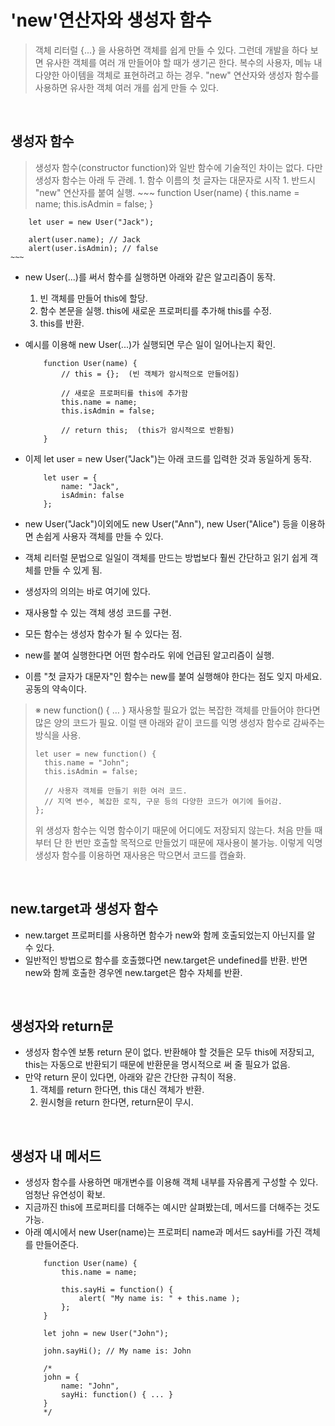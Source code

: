# 'new'연산자와 생성자 함수
> 객체 리터럴 {...} 을 사용하면 객체를 쉽게 만들 수 있다.
> 그런데 개발을 하다 보면 유사한 객체를 여러 개 만들어야 할 때가 생기곤 한다.
> 복수의 사용자, 메뉴 내 다양한 아이템을 객체로 표현하려고 하는 경우.
> "new" 연산자와 생성자 함수를 사용하면 유사한 객체 여러 개를 쉽게 만들 수 있다.
<br/>

## 생성자 함수
> 생성자 함수(constructor function)와 일반 함수에 기술적인 차이는 없다. 다만 생성자 함수는 아래 두 관례.
    1. 함수 이름의 첫 글자는 대문자로 시작
    1. 반드시 "new" 연산자를 붙여 실행.
    ~~~
        function User(name) {
            this.name = name;
            this.isAdmin = false;
        }

        let user = new User("Jack");

        alert(user.name); // Jack
        alert(user.isAdmin); // false
    ~~~
-  new User(...)를 써서 함수를 실행하면 아래와 같은 알고리즘이 동작.
    1. 빈 객체를 만들어 this에 할당.
    1. 함수 본문을 실행. this에 새로운 프로퍼티를 추가해 this를 수정.
    1. this를 반환.
- 예시를 이용해 new User(...)가 실행되면 무슨 일이 일어나는지 확인.
    ~~~
        function User(name) {
            // this = {};  (빈 객체가 암시적으로 만들어짐)

            // 새로운 프로퍼티를 this에 추가함
            this.name = name;
            this.isAdmin = false;

            // return this;  (this가 암시적으로 반환됨)
        }
    ~~~
- 이제 let user = new User("Jack")는 아래 코드를 입력한 것과 동일하게 동작.
    ~~~
        let user = {
            name: "Jack",
            isAdmin: false
        };
    ~~~
- new User("Jack")이외에도 new User("Ann"), new User("Alice") 등을 이용하면 손쉽게 사용자 객체를 만들 수 있다.
- 객체 리터럴 문법으로 일일이 객체를 만드는 방법보다 훨씬 간단하고 읽기 쉽게 객체를 만들 수 있게 됨.

- 생성자의 의의는 바로 여기에 있다.
- 재사용할 수 있는 객체 생성 코드를 구현.

- 모든 함수는 생성자 함수가 될 수 있다는 점.
- new를 붙여 실행한다면 어떤 함수라도 위에 언급된 알고리즘이 실행.
- 이름 "첫 글자가 대문자"인 함수는 new를 붙여 실행해야 한다는 점도 잊지 마세요. 공동의 약속이다.

> ※ new function() { … }
> 재사용할 필요가 없는 복잡한 객체를 만들어야 한다면 많은 양의 코드가 필요. 이럴 땐 아래와 같이 코드를 익명 생성자 함수로 감싸주는 방식을 사용.
> ~~~
> let user = new function() {
>   this.name = "John";
>   this.isAdmin = false;
> 
>   // 사용자 객체를 만들기 위한 여러 코드.
>   // 지역 변수, 복잡한 로직, 구문 등의 다양한 코드가 여기에 들어감.
> };
> ~~~
> 위 생성자 함수는 익명 함수이기 때문에 어디에도 저장되지 않는다. 처음 만들 때부터 단 한 번만 호출할 목적으로 만들었기 때문에 재사용이 불가능. 이렇게 익명 생성자 함수를 이용하면 재사용은 막으면서 코드를 캡슐화.
<br/>

## new.target과 생성자 함수
- new.target 프로퍼티를 사용하면 함수가 new와 함께 호출되었는지 아닌지를 알 수 있다.
- 일반적인 방법으로 함수를 호출했다면 new.target은 undefined를 반환. 반면 new와 함께 호출한 경우엔 new.target은 함수 자체를 반환.
<br/>

## 생성자와 return문
- 생성자 함수엔 보통 return 문이 없다. 반환해야 할 것들은 모두 this에 저장되고, this는 자동으로 반환되기 때문에 반환문을 명시적으로 써 줄 필요가 없음.
- 만약 return 문이 있다면, 아래와 같은 간단한 규칙이 적용.
    1. 객체를 return 한다면, this 대신 객체가 반환.
    1. 원시형을 return 한다면, return문이 무시.
<br/>

## 생성자 내 메서드
- 생성자 함수를 사용하면 매개변수를 이용해 객체 내부를 자유롭게 구성할 수 있다. 엄청난 유연성이 확보.
- 지금까진 this에 프로퍼티를 더해주는 예시만 살펴봤는데, 메서드를 더해주는 것도 가능.
- 아래 예시에서 new User(name)는 프로퍼티 name과 메서드 sayHi를 가진 객체를 만들어준다.
    ~~~
        function User(name) {
            this.name = name;

            this.sayHi = function() {
                alert( "My name is: " + this.name );
            };
        }

        let john = new User("John");

        john.sayHi(); // My name is: John

        /*
        john = {
            name: "John",
            sayHi: function() { ... }
        }
        */
    ~~~